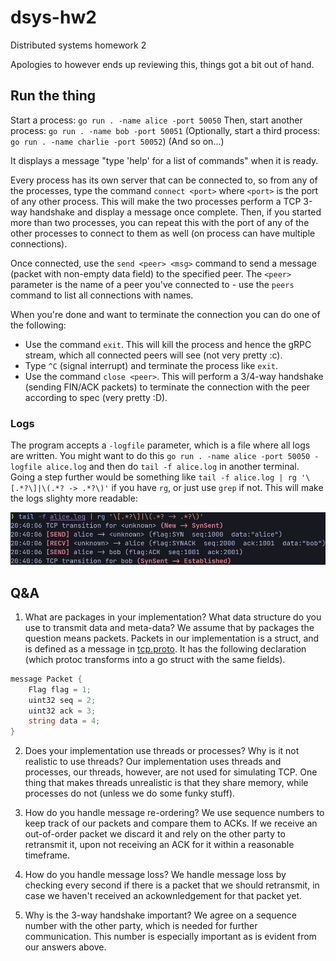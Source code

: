 # dsys-hw2

Distributed systems homework 2

Apologies to however ends up reviewing this, things got a bit out of hand.

## Run the thing
Start a process: `go run . -name alice -port 50050`
Then, start another process: `go run . -name bob -port 50051`
(Optionally, start a third process: `go run . -name charlie -port 50052`)
(And so on...)

It displays a message "type 'help' for a list of commands" when it is ready.

Every process has its own server that can be connected to, so from any of the processes, type the command `connect <port>` where `<port>` is the port of any other process. This will make the two processes perform a TCP 3-way handshake and display a message once complete. Then, if you started more than two processes, you can repeat this with the port of any of the other processes to connect to them as well (on process can have multiple connections).

Once connected, use the `send <peer> <msg>` command to send a message (packet with non-empty data field) to the specified peer. The `<peer>` parameter is the name of a peer you've connected to - use the `peers` command to list all connections with names.

When you're done and want to terminate the connection you can do one of the following:
- Use the command `exit`. This will kill the process and hence the gRPC stream, which all connected peers will see (not very pretty :c).
- Type `^C` (signal interrupt) and terminate the process like `exit`.
- Use the command `close <peer>`. This will perform a 3/4-way handshake (sending FIN/ACK packets) to terminate the connection with the peer according to spec (very pretty :D).

### Logs
The program accepts a `-logfile` parameter, which is a file where all logs are written. You might want to do this `go run . -name alice -port 50050 -logfile alice.log` and then do `tail -f alice.log` in another terminal. Going a step further would be something like `tail -f alice.log | rg '\[.*?\]|\(.*? -> .*?\)'` if you have `rg`, or just use `grep` if not. This will make the logs slighty more readable:

![log output for one side of 3-way handshake](https://github.com/JonasUJ/dsys-hw2/blob/main/media/log.png?raw=true)

## Q&A

1. What are packages in your implementation? What data structure do you use to transmit data and meta-data?
We assume that by packages the question means packets.
Packets in our implementation is a struct, and is defined as a message in [tcp.proto](https://github.com/JonasUJ/dsys-hw2/blob/main/tcp/tcp.proto#L19-L24). It has the following declaration (which protoc transforms into a go struct with the same fields).
```cs
message Packet {
    Flag flag = 1;
    uint32 seq = 2;
    uint32 ack = 3;
    string data = 4;
}
```

2. Does your implementation use threads or processes? Why is it not realistic to use threads?
Our implementation uses threads and processes, our threads, however, are not used for simulating TCP. One thing that makes threads unrealistic is that they share memory, while processes do not (unless we do some funky stuff).

3. How do you handle message re-ordering?
We use sequence numbers to keep track of our packets and compare them to ACKs. If we receive an out-of-order packet we discard it and rely on the other party to retransmit it, upon not receiving an ACK for it within a reasonable timeframe.

4. How do you handle message loss?
We handle message loss by checking every second if there is a packet that we should retransmit, in case we haven't received an ackownledgement for that packet yet.

5. Why is the 3-way handshake important?
We agree on a sequence number with the other party, which is needed for further communication. This number is especially important as is evident from our answers above.